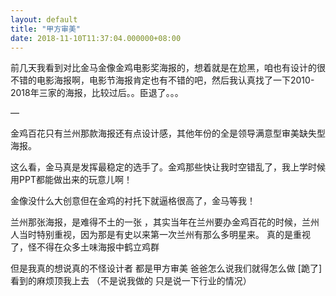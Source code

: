 ```yaml
---
layout: default
title: "甲方审美"
date: 2018-11-10T11:37:04.000000+08:00
---
```


前几天我看到对比金马金像金鸡电影奖海报的，想着就是在尬黑，咱也有设计的很不错的电影海报啊，电影节海报肯定也有不错的吧，然后我认真找了一下2010-2018年三家的海报，比较过后。。臣退了。。。 ​​​​ 

—

金鸡百花只有兰州那款海报还有点设计感，其他年份的全是领导满意型审美缺失型海报。 

这么看，金马真是发挥最稳定的选手了。金鸡那些快让我时空错乱了，我上学时候用PPT都能做出来的玩意儿啊！ 

金像没什么大创意但在金鸡的衬托下就逼格很高了，金马等我！

兰州那张海报，是难得不土的一张 ，其实当年在兰州要办金鸡百花的时候，兰州人当时特别重视，因为那是有史以来第一次兰州有那么多明星来。 真的是重视了，怪不得在众多土味海报中鹤立鸡群

但是我真的想说真的不怪设计者  都是甲方审美 爸爸怎么说我们就得怎么做 [跪了] 看到的麻烦顶我上去  （不是说我做的 只是说一下行业的情况） 

